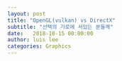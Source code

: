```yaml
---
layout: post
title: "OpenGL(vulkan) vs DirectX"
subtitle: "선택의 기로에 서있는 분들께"
date:   2018-10-15 00:00:00
author: luis lee
categories: Graphics
---
```

